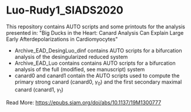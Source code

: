 # Luo-Rudy1_SIADS2020
This repository contains AUTO scripts and some printouts for the analysis presented in:
"Big Ducks in the Heart: Canard Analysis Can Explain Large Early Afterdepolarizations in Cardiomyocytes"

- Archive_EAD_DesingLuo_dinf contains AUTO scripts for a bifurcation analysis of the desingularized reduced system
- Archive_EAD_Luo contains contains AUTO scripts for a bifurcation analysis of the full (modified, see manuscript) system
- canard0 and canard1 contain the AUTO scripts used to compute the primary strong canard (canard0, $\gamma_0$) and the first secondary maximal canard (canard1, $\gamma_1$)

Read More: https://epubs.siam.org/doi/abs/10.1137/19M1300777
